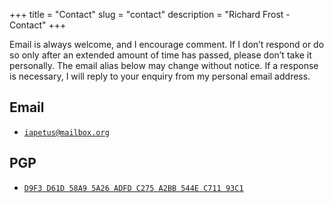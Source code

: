 +++
title = "Contact"
slug = "contact"
description = "Richard Frost - Contact"
+++

Email is always welcome, and I encourage comment. If I don’t respond or do so only after an extended amount of time has passed, please don’t take it personally. The email alias below may change without notice. If a response is necessary, I will reply to your enquiry from my personal email address.

## Email

- [`iapetus@mailbox.org`](mailto:iapetus@mailbox.org?subject=Website%20enquiry)

## PGP

- [`D9F3 D61D 58A9 5A26 ADFD C275 A2BB 544E C711 93C1`](/rf.asc)
